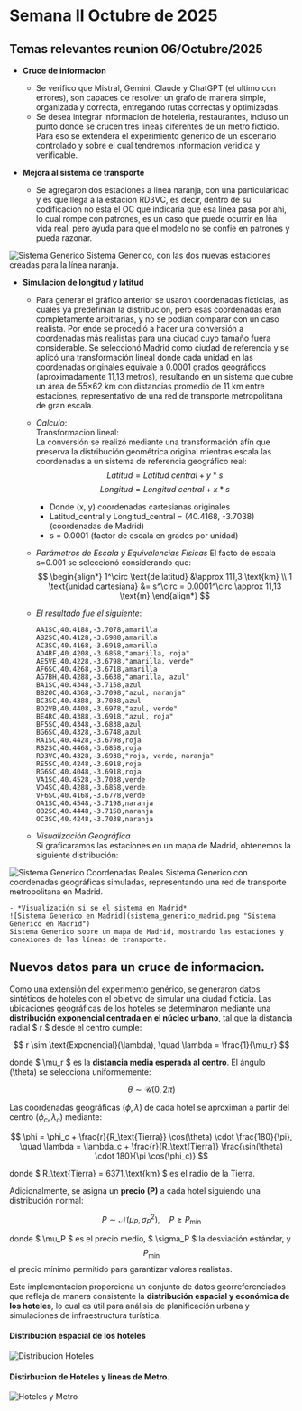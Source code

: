 # Semana II  Octubre de 2025 

## Temas relevantes reunion 06/Octubre/2025

- **Cruce de informacion**
    - Se verifico que Mistral, Gemini, Claude y ChatGPT (el ultimo con errores), son capaces de resolver un grafo de 
manera simple, organizada y correcta, entregando rutas correctas y optimizadas.
    - Se desea integrar informacion de hoteleria, restaurantes, incluso un punto donde se crucen tres lineas diferentes de un
metro ficticio. Para eso se extendera el experimiento generico de un escenario controlado y sobre el cual tendremos informacion veridica y
verificable.

- **Mejora al sistema de transporte**
    - Se agregaron dos estaciones a linea naranja, con una particularidad y es que llega a la estacion RD3VC, es decir, dentro de su
codificacion no esta el OC que indicaria que esa linea pasa por ahi, lo cual rompe con patrones, es un caso que puede ocurrir en lña vida real, pero ayuda
para que el modelo no se confie en patrones y pueda razonar.

![Sistema Generico](datos_experimento/sistema_generico.png "Sistema Generico")
Sistema Generico, con las dos nuevas estaciones creadas para la línea naranja.

- **Simulacion de longitud y latitud**
    - Para generar el gráfico anterior se usaron coordenadas ficticias, las cuales ya predefinían la distribucion, pero esas coordenadas 
eran completamente arbitrarias, y no se podían comparar con un caso realista. Por ende se procedió a hacer una conversión a coordenadas más realistas 
para una ciudad cuyo tamaño fuera considerable. Se seleccionó Madrid como ciudad de referencia y se aplicó una transformación lineal donde cada unidad 
en las coordenadas originales equivale a 0.0001 grados geográficos (aproximadamente 11,13 metros), resultando en un sistema que cubre un área de 55×62 km 
con distancias promedio de 11 km entre estaciones, representativo de una red de transporte metropolitana de gran escala.
    - *Calculo*:  
  Transformacion lineal:  
  La conversión se realizó mediante una transformación afín que preserva la distribución geométrica original mientras escala las coordenadas a un sistema 
de referencia geográfico real:
      $$ Latitud = Latitud\ central + y * s $$
      $$ Longitud = Longitud\ central + x * s $$
        - Donde (x, y) coordenadas cartesianas originales
        - Latitud_central y Longitud_central = (40.4168, -3.7038) (coordenadas de Madrid)
        - s = 0.0001 (factor de escala en grados por unidad)
    - *Parámetros de Escala y Equivalencias Físicas*
  El facto de escala s=0.001 se seleccionó considerando que:
  $$
\begin{align*}
1^\circ \text{de latitud} &\approx 111,3 \text{km} \\
1 \text{unidad cartesiana} &= s^\circ = 0.0001^\circ \approx 11,13 \text{m}
\end{align*}
$$
    - *El resultado fue el siguiente*:

        ```
        AA1SC,40.4188,-3.7078,amarilla
        AB2SC,40.4128,-3.6988,amarilla
        AC3SC,40.4168,-3.6918,amarilla
        AD4RF,40.4208,-3.6858,"amarilla, roja"
        AE5VE,40.4228,-3.6798,"amarilla, verde"
        AF6SC,40.4268,-3.6718,amarilla
        AG7BH,40.4288,-3.6638,"amarilla, azul"
        BA1SC,40.4348,-3.7158,azul
        BB2OC,40.4368,-3.7098,"azul, naranja"
        BC3SC,40.4388,-3.7038,azul
        BD2VB,40.4408,-3.6978,"azul, verde"
        BE4RC,40.4388,-3.6918,"azul, roja"
        BF5SC,40.4348,-3.6838,azul
        BG6SC,40.4328,-3.6748,azul
        RA1SC,40.4428,-3.6798,roja
        RB2SC,40.4468,-3.6858,roja
        RD3VC,40.4328,-3.6938,"roja, verde, naranja"
        RE5SC,40.4248,-3.6918,roja
        RG6SC,40.4048,-3.6918,roja
        VA1SC,40.4528,-3.7038,verde
        VD4SC,40.4288,-3.6858,verde
        VF6SC,40.4168,-3.6778,verde
        OA1SC,40.4548,-3.7198,naranja
        OB2SC,40.4448,-3.7158,naranja
        OC3SC,40.4248,-3.7038,naranja

        ```
    - *Visualización Geográfica*  
  Si graficaramos las estaciones en un mapa de Madrid, obtenemos la siguiente distribución:

![Sistema Generico Coordenadas Reales](estaciones_sobre_mapa_madrid.png "Sistema Generico Coordenadas Reales")
    Sistema Generico con coordenadas geográficas simuladas, representando una red de transporte metropolitana en Madrid.
    
    - *Visualización si se el sistema en Madrid*
    ![Sistema Generico en Madrid](sistema_generico_madrid.png "Sistema Generico en Madrid")
    Sistema Generico sobre un mapa de Madrid, mostrando las estaciones y conexiones de las líneas de transporte.

## Nuevos datos para un cruce de informacion. 


Como una extensión del experimento genérico, se generaron datos sintéticos de hoteles con el objetivo de simular una ciudad 
ficticia. Las ubicaciones geográficas de los hoteles se determinaron mediante una **distribución exponencial centrada en el 
núcleo urbano**, tal que la distancia radial $ r $ desde el centro cumple:

$$
r \sim \text{Exponencial}(\lambda), \quad \lambda = \frac{1}{\mu_r}
$$

donde $ \mu_r $ es la **distancia media esperada al centro**. El ángulo \(\theta\) se selecciona uniformemente:

$$
\theta \sim \mathcal{U}(0, 2\pi)
$$

Las coordenadas geográficas $(\phi, \lambda)$ de cada hotel se aproximan a partir del centro $(\phi_c, \lambda_c)$ mediante:

$$
\phi = \phi_c + \frac{r}{R_\text{Tierra}} \cos(\theta) \cdot \frac{180}{\pi}, \quad
\lambda = \lambda_c + \frac{r}{R_\text{Tierra}} \frac{\sin(\theta) \cdot 180}{\pi \cos(\phi_c)}
$$

donde $ R_\text{Tierra} = 6371\,\text{km} $ es el radio de la Tierra.  

Adicionalmente, se asigna un **precio \(P\)** a cada hotel siguiendo una distribución normal:

$$
P \sim \mathcal{N}(\mu_P, \sigma_P^2), \quad P \geq P_\text{min}
$$

donde $ \mu_P $ es el precio medio, $ \sigma_P $ la desviación estándar, y $$ P_\text{min} $$ el precio mínimo permitido para garantizar valores realistas.  

Este implementacion proporciona un conjunto de datos georreferenciados que refleja de manera consistente la **distribución espacial y económica de los hoteles**, 
lo cual es útil para análisis de planificación urbana y simulaciones de infraestructura turística.

#### **Distribución espacial de los hoteles**

![Distribucion Hoteles](hoteles_concentrados_sobre_mapa_centro_madrid.png "Distribucion Hoteles")    

#### **Distirbucion de Hoteles y lineas de Metro.**

![Hoteles y Metro](hoteles_concentrados_centro_y_metro_madrid.png "Hoteles y Metro")



